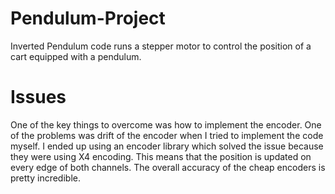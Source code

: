 # Pendulum-Project
Inverted Pendulum code runs a stepper motor to control the position of a cart equipped with a pendulum. 

# Issues
 One of the key things to overcome was how to implement the encoder. One of the problems was drift of the encoder when I tried to implement the code myself. I ended up using an encoder library which solved the issue because they were using X4 encoding. This means that the position is updated on every edge of both channels. The overall accuracy of the cheap encoders is pretty incredible. 
